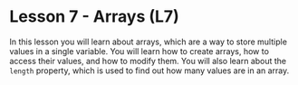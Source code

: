 # Lesson 7 - Arrays (L7)

In this lesson you will learn about arrays, which are a way to store multiple values in a single variable.
You will learn how to create arrays, how to access their values, and how to modify them.
You will also learn about the `length` property, which is used to find out how many values are in an array.